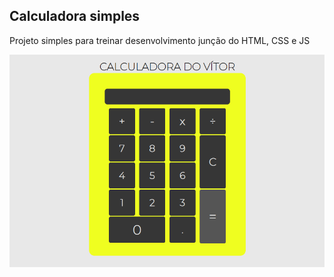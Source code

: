 ## Calculadora simples

Projeto simples para treinar desenvolvimento junção do HTML, CSS e JS

![](./project.gif)